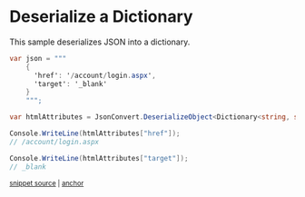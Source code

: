 # Deserialize a Dictionary

This sample deserializes JSON into a dictionary.

<!-- snippet: DeserializeDictionary -->
<a id='snippet-deserializedictionary'></a>
```cs
var json = """
    {
      'href': '/account/login.aspx',
      'target': '_blank'
    }
    """;

var htmlAttributes = JsonConvert.DeserializeObject<Dictionary<string, string>>(json);

Console.WriteLine(htmlAttributes["href"]);
// /account/login.aspx

Console.WriteLine(htmlAttributes["target"]);
// _blank
```
<sup><a href='/src/Tests/Documentation/Samples/Serializer/DeserializeDictionary.cs#L10-L27' title='Snippet source file'>snippet source</a> | <a href='#snippet-deserializedictionary' title='Start of snippet'>anchor</a></sup>
<!-- endSnippet -->
